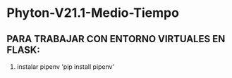 # Phyton-V21.1-Medio-Tiempo

## PARA TRABAJAR CON ENTORNO VIRTUALES EN FLASK:

1. instalar pipenv 'pip install pipenv'